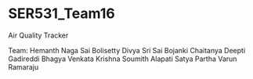 # SER531_Team16
Air Quality Tracker

Team:
Hemanth Naga Sai Bolisetty
Divya Sri Sai Bojanki
Chaitanya Deepti Gadireddi
Bhagya Venkata Krishna Soumith Alapati
Satya Partha Varun Ramaraju
